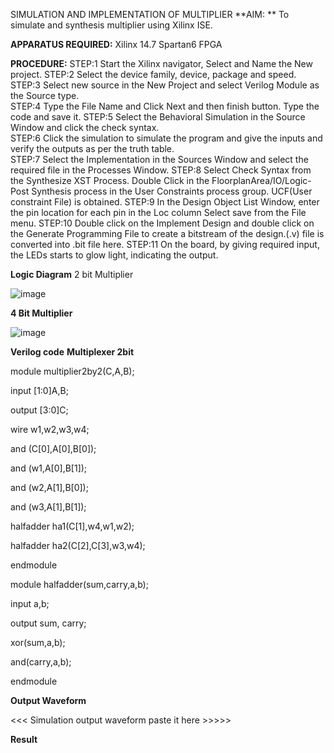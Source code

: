 SIMULATION AND IMPLEMENTATION OF MULTIPLIER
**AIM: **
 To simulate and synthesis multiplier using Xilinx ISE.

**APPARATUS REQUIRED:**
Xilinx 14.7
Spartan6 FPGA
  
**PROCEDURE:**
STEP:1  Start  the Xilinx navigator, Select and Name the New project.
STEP:2  Select the device family, device, package and speed.       
STEP:3  Select new source in the New Project and select Verilog Module as the Source type.                       
STEP:4  Type the File Name and Click Next and then finish button. Type the code and save it.
STEP:5  Select the Behavioral Simulation in the Source Window and click the check syntax.                       
STEP:6  Click the simulation to simulate the program and  give the inputs and verify the outputs as per the truth table.               
STEP:7  Select the Implementation in the Sources Window and select the required file in the Processes Window.
STEP:8  Select Check Syntax from the Synthesize  XST Process. Double Click in the  FloorplanArea/IO/Logic-Post Synthesis process in the User Constraints process group. UCF(User constraint File) is obtained. 
STEP:9  In the Design Object List Window, enter the pin location for each pin in the Loc column Select save from the File menu.
STEP:10 Double click on the Implement Design and double click on the Generate Programming File to create a bitstream of the design.(.v) file is converted into .bit file here.
STEP:11  On the board, by giving required input, the LEDs starts to glow light, indicating the output.

**Logic Diagram**
2 bit Multiplier

![image](https://github.com/navaneethans/VLSI-LAB-EXP-3/assets/6987778/7713750f-65e6-41c0-8082-5005eac4031c)

**4 Bit Multiplier**

![image](https://github.com/navaneethans/VLSI-LAB-EXP-3/assets/6987778/d95215dd-8cf1-4e08-93cc-96adfdd7fbdc)


**Verilog code**
**Multiplexer 2bit**

module multiplier2by2(C,A,B);

input [1:0]A,B;

output [3:0]C;

wire w1,w2,w3,w4; 

and (C[0],A[0],B[0]); 

and (w1,A[0],B[1]);

and (w2,A[1],B[0]); 

and (w3,A[1],B[1]); 

halfadder ha1(C[1],w4,w1,w2); 

halfadder ha2(C[2],C[3],w3,w4);

endmodule

module halfadder(sum,carry,a,b);

input a,b;

output sum, carry;

xor(sum,a,b);

and(carry,a,b);

endmodule

**Output Waveform**

<<< Simulation output waveform paste it here >>>>>


**Result**



